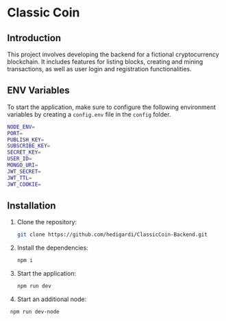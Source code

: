 # Classic Coin

## Introduction

This project involves developing the backend for a fictional cryptocurrency blockchain. It includes features for listing blocks, creating and mining transactions, as well as user login and registration functionalities.

## ENV Variables

To start the application, make sure to configure the following environment variables by creating a `config.env` file in the `config` folder.

```sh
NODE_ENV=
PORT=
PUBLISH_KEY=
SUBSCRIBE_KEY=
SECRET_KEY=
USER_ID=
MONGO_URI=
JWT_SECRET=
JWT_TTL=
JWT_COOKIE=
```

## Installation

1. Clone the repository:
   ```sh
   git clone https://github.com/hedigardi/ClassicCoin-Backend.git
   ```
2. Install the dependencies:
   ```sh
   npm i
   ```
3. Start the application:
   ```sh
   npm run dev
   ```
4. Start an additional node:

```sh
 npm run dev-node
```

